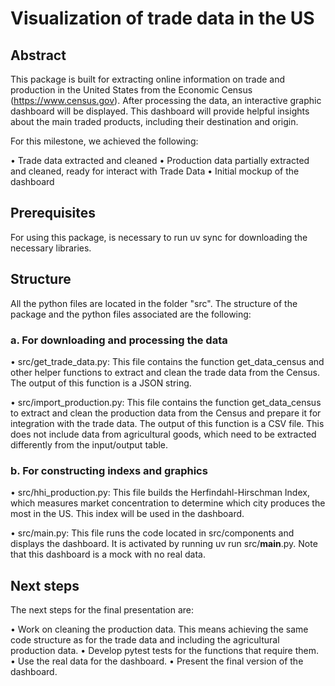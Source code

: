 # Visualization of trade data in the US

## Abstract

This package is built for extracting online information on trade and production in the United States from the Economic Census (https://www.census.gov). After processing the data, an interactive graphic dashboard will be displayed. This dashboard will provide helpful insights about the main traded products, including their destination and origin.

For this milestone, we achieved the following:

• Trade data extracted and cleaned
• Production data partially extracted and cleaned, ready for interact with Trade Data
• Initial mockup of the dashboard

## Prerequisites

For using this package, is necessary to run uv sync for downloading the necessary libraries.

## Structure

All the python files are located in the folder "src". The structure of the package and the python files associated are the following:

### a. For downloading and processing the data

• src/get_trade_data.py: This file contains the function get_data_census and other helper functions to extract and clean the trade data from the Census. The output of this function is a JSON string.

• src/import_production.py: This file contains the function get_data_census to extract and clean the production data from the Census and prepare it for integration with the trade data. The output of this function is a CSV file. This does not include data from agricultural goods, which need to be extracted differently from the input/output table.

### b. For constructing indexs and graphics
• src/hhi_production.py: This file builds the Herfindahl-Hirschman Index, which measures market concentration to determine which city produces the most in the US. This index will be used in the dashboard.

• src/main.py: This file runs the code located in src/components and displays the dashboard. It is activated by running uv run src/__main__.py. Note that this dashboard is a mock with no real data.

## Next steps
The next steps for the final presentation are:

• Work on cleaning the production data. This means achieving the same code structure as for the trade data and including the agricultural production data.
• Develop pytest tests for the functions that require them.
• Use the real data for the dashboard.
• Present the final version of the dashboard.
